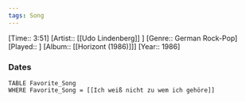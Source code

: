 ```yaml
---
tags: Song  
---
```

[Time:: 3:51]
[Artist:: [[Udo Lindenberg]] ]
[Genre:: German Rock-Pop]
[Played:: ]
[Album:: [[Horizont (1986)]]]
[Year:: 1986]
### Dates
````dataview
TABLE Favorite_Song
WHERE Favorite_Song = [[Ich weiß nicht zu wem ich gehöre]]
````